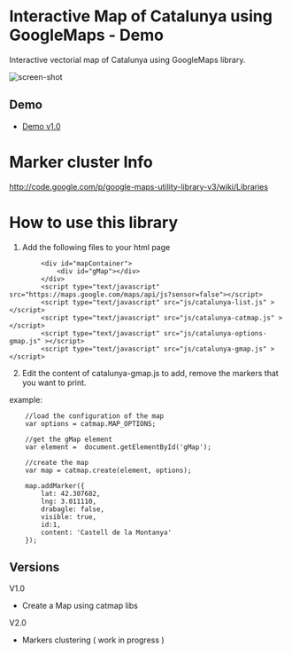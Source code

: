 # Interactive Map of Catalunya using GoogleMaps - Demo
Interactive vectorial map of Catalunya using GoogleMaps library.

<img src="https://github.com/eballo/catalunya-gmap/blob/develop/screenshot/screenshot-v1.png" alt="screen-shot" align="center" />

## Demo

- [Demo v1.0](http://demo.catalunyamedieval.es/gmap1)

# Marker cluster Info
http://code.google.com/p/google-maps-utility-library-v3/wiki/Libraries

# How to use this library

1. Add the following files to your html page

```
		<div id="mapContainer">
			<div id="gMap"></div>
		</div>
		<script type="text/javascript" src="https://maps.google.com/maps/api/js?sensor=false"></script>
		<script type="text/javascript" src="js/catalunya-list.js" ></script>
		<script type="text/javascript" src="js/catalunya-catmap.js" ></script>
		<script type="text/javascript" src="js/catalunya-options-gmap.js" ></script>
		<script type="text/javascript" src="js/catalunya-gmap.js" ></script>
```
2. Edit the content of catalunya-gmap.js to add, remove the markers that you want to print.

example:
```
	//load the configuration of the map
	var options = catmap.MAP_OPTIONS;

	//get the gMap element
	var element =  document.getElementById('gMap');

	//create the map
	var map = catmap.create(element, options);

	map.addMarker({
		lat: 42.307682, 
		lng: 3.011110,
		drabagle: false,
		visible: true,
		id:1,
		content: 'Castell de la Montanya'
	});
```

## Versions

V1.0 
- Create a Map using catmap libs

V2.0
- Markers clustering ( work in progress )

